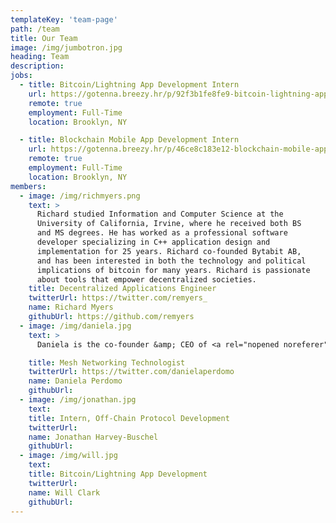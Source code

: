 ```yaml
---
templateKey: 'team-page'
path: /team
title: Our Team
image: /img/jumbotron.jpg
heading: Team
description: 
jobs:
  - title: Bitcoin/Lightning App Development Intern
    url: https://gotenna.breezy.hr/p/92f3b1fe8fe9-bitcoin-lightning-app-development-intern?source=gotenna.com&popup=true
    remote: true
    employment: Full-Time
    location: Brooklyn, NY

  - title: Blockchain Mobile App Development Intern
    url: https://gotenna.breezy.hr/p/46ce8c183e12-blockchain-mobile-app-development-intern?source=gotenna.com&popup=true
    remote: true
    employment: Full-Time
    location: Brooklyn, NY
members:
  - image: /img/richmyers.png
    text: >
      Richard studied Information and Computer Science at the
      University of California, Irvine, where he received both BS
      and MS degrees. He has worked as a professional software
      developer specializing in C++ application design and
      implementation for 25 years. Richard co-founded Bytabit AB,
      and has been interested in both the technology and political
      implications of bitcoin for many years. Richard is passionate
      about tools that empower decentralized societies.
    title: Decentralized Applications Engineer
    twitterUrl: https://twitter.com/remyers_
    name: Richard Myers
    githubUrl: https://github.com/remyers
  - image: /img/daniela.jpg
    text: >
      Daniela is the co-founder &amp; CEO of <a rel="nopened noreferer" target="_blank" href="https://gotenna.com/pages/about">goTenna</a>, and incubated the idea (<a rel="nopened noreferer" target="_blank" href="https://www.youtube.com/watch?v=SWl2HBNyK48">watch her 2017 talk here</a>) for what eventually became Lot49 through her work building the world's first consumer-ready mobile mesh networking system, <a rel="nopened noreferer" target="_blank" href="https://gotennamesh.com/">goTenna Mesh</a>. Inspired by the <a rel="nopened noreferer" target="_blank" href="https://imeshyou.gotennamesh.com/">#imeshyou</a> community, she hopes the open-source Lot49 protocol will drive the build-out of an infrastructure-free global-scale decentralized mesh network, free of carriers and ISPs.  

    title: Mesh Networking Technologist
    twitterUrl: https://twitter.com/danielaperdomo
    name: Daniela Perdomo
    githubUrl: 
  - image: /img/jonathan.jpg
    text: 
    title: Intern, Off-Chain Protocol Development
    twitterUrl:
    name: Jonathan Harvey-Buschel
    githubUrl: 
  - image: /img/will.jpg
    text: 
    title: Bitcoin/Lightning App Development
    twitterUrl:
    name: Will Clark
    githubUrl: 
---
```

